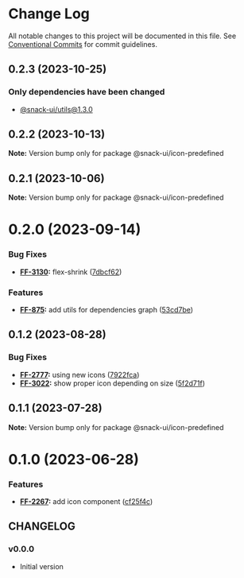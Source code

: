 # Change Log

All notable changes to this project will be documented in this file.
See [Conventional Commits](https://conventionalcommits.org) for commit guidelines.

## 0.2.3 (2023-10-25)

### Only dependencies have been changed
* [@snack-ui/utils@1.3.0](https://git.sbercloud.tech/sbercloud-ui/tokens-design-system/snack-uikit/-/blob/master/packages/utils/CHANGELOG.md)





## 0.2.2 (2023-10-13)

**Note:** Version bump only for package @snack-ui/icon-predefined





## 0.2.1 (2023-10-06)

**Note:** Version bump only for package @snack-ui/icon-predefined





# 0.2.0 (2023-09-14)


### Bug Fixes

* **[FF-3130](https://jira.sbercloud.tech/browse/FF-3130):** flex-shrink ([7dbcf62](https://git.sbercloud.tech/sbercloud-ui/tokens-design-system/snack-uikit/commits/7dbcf628612659cb2f1c77aa6f0c6b4f783e13ea))


### Features

* **[FF-875](https://jira.sbercloud.tech/browse/FF-875):** add utils for dependencies graph ([53cd7be](https://git.sbercloud.tech/sbercloud-ui/tokens-design-system/snack-uikit/commits/53cd7be638f01e573cb52b2417a39f4df4f6089b))





## 0.1.2 (2023-08-28)


### Bug Fixes

* **[FF-2777](https://jira.sbercloud.tech/browse/FF-2777):** using new icons ([7922fca](https://git.sbercloud.tech/sbercloud-ui/tokens-design-system/snack-uikit/commits/7922fca103293299554fe07d607ca54b3b571e66))
* **[FF-3022](https://jira.sbercloud.tech/browse/FF-3022):** show proper icon depending on size ([5f2d71f](https://git.sbercloud.tech/sbercloud-ui/tokens-design-system/snack-uikit/commits/5f2d71fea4e0cdcf8ce1a0e7a816676b668450e8))





## 0.1.1 (2023-07-28)

**Note:** Version bump only for package @snack-ui/icon-predefined





# 0.1.0 (2023-06-28)


### Features

* **[FF-2267](https://jira.sbercloud.tech/browse/FF-2267):** add icon component ([cf25f4c](https://git.sbercloud.tech/sbercloud-ui/tokens-design-system/snack-uikit/commits/cf25f4c709bf7f8abfad80f3da1ebd6f6f14883d))





## CHANGELOG

### v0.0.0

- Initial version
